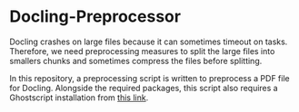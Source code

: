 # Docling-Preprocessor

Docling crashes on large files because it can sometimes timeout on tasks. Therefore, we need preprocessing measures to split the large files into smallers chunks and sometimes compress the files before splitting. 

In this repository, a preprocessing script is written to preprocess a PDF file for Docling. Alongside the required packages, this script also requires a Ghostscript installation from [this link](https://ghostscript.com/releases/gsdnld.html).